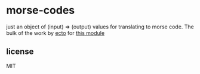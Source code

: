 morse-codes
====

just an object of (input) => (output) values for translating to morse code.
The bulk of the work by [ecto](https://github.com/ecto) for
[this module](https://github.com/ecto/morse)

## license

MIT
